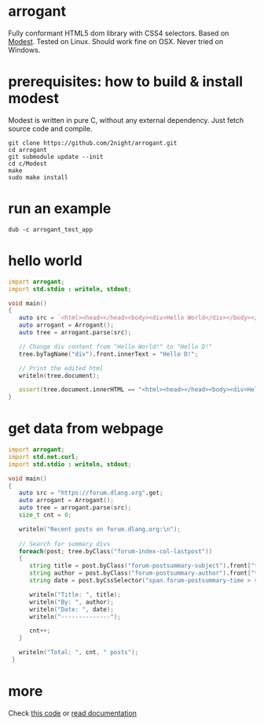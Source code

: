 # arrogant
Fully conformant HTML5 dom library with CSS4 selectors. Based on [Modest](https://github.com/lexborisov/Modest).
Tested on Linux. Should work fine on OSX. Never tried on Windows. 

# prerequisites: how to build & install modest

Modest is written in pure C, without any external dependency.
Just fetch source code and compile.

```
git clone https://github.com/2night/arrogant.git
cd arrogant
git submodule update --init
cd c/Modest
make
sudo make install
```

# run an example

```
dub -c arrogant_test_app
```

# hello world

```d
import arrogant;
import std.stdio : writeln, stdout;

void main()
{
   auto src = `<html><head></head><body><div>Hello World</div></body></html>`;
   auto arrogant = Arrogant();
   auto tree = arrogant.parse(src);

   // Change div content from "Hello World!" to "Hello D!"
   tree.byTagName("div").front.innerText = "Hello D!";

   // Print the edited html
   writeln(tree.document);

   assert(tree.document.innerHTML == "<html><head></head><body><div>Hello D!</div></body></html>");
}
```
# get data from webpage

```d
import arrogant;
import std.net.curl;
import std.stdio : writeln, stdout;

void main()
{
   auto src = "https://forum.dlang.org".get;
   auto arrogant = Arrogant();
   auto tree = arrogant.parse(src);
   size_t cnt = 0;

   writeln("Recent posts on forum.dlang.org:\n");
   
   // Search for summary divs
   foreach(post; tree.byClass("forum-index-col-lastpost"))
   {
      string title = post.byClass("forum-postsummary-subject").front["title"];
      string author = post.byClass("forum-postsummary-author").front["title"];
      string date = post.byCssSelector("span.forum-postsummary-time > span").front["title"];

      writeln("Title: ", title);
      writeln("By: ", author);
      writeln("Date: ", date);
      writeln("--------------");

      cnt++;
   }

   writeln("Total: ", cnt, " posts");
 }
 ```

# more

Check [this code](https://github.com/2night/arrogant/blob/master/source/arrogant_test_app.d) or [read documentation](http://arrogant.dpldocs.info/index.html)
